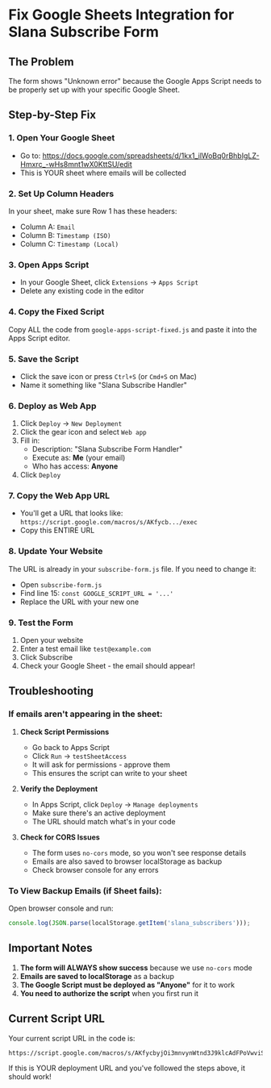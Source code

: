 # Fix Google Sheets Integration for Slana Subscribe Form

## The Problem
The form shows "Unknown error" because the Google Apps Script needs to be properly set up with your specific Google Sheet.

## Step-by-Step Fix

### 1. Open Your Google Sheet
- Go to: https://docs.google.com/spreadsheets/d/1kx1_ilWoBq0rBhbIgLZ-Hmxrc_-wHs8mnt1wX0KttSU/edit
- This is YOUR sheet where emails will be collected

### 2. Set Up Column Headers
In your sheet, make sure Row 1 has these headers:
- Column A: `Email`
- Column B: `Timestamp (ISO)`
- Column C: `Timestamp (Local)`

### 3. Open Apps Script
- In your Google Sheet, click `Extensions` → `Apps Script`
- Delete any existing code in the editor

### 4. Copy the Fixed Script
Copy ALL the code from `google-apps-script-fixed.js` and paste it into the Apps Script editor.

### 5. Save the Script
- Click the save icon or press `Ctrl+S` (or `Cmd+S` on Mac)
- Name it something like "Slana Subscribe Handler"

### 6. Deploy as Web App
1. Click `Deploy` → `New Deployment`
2. Click the gear icon and select `Web app`
3. Fill in:
   - Description: "Slana Subscribe Form Handler"
   - Execute as: **Me** (your email)
   - Who has access: **Anyone**
4. Click `Deploy`

### 7. Copy the Web App URL
- You'll get a URL that looks like:
  `https://script.google.com/macros/s/AKfycb.../exec`
- Copy this ENTIRE URL

### 8. Update Your Website
The URL is already in your `subscribe-form.js` file. If you need to change it:
- Open `subscribe-form.js`
- Find line 15: `const GOOGLE_SCRIPT_URL = '...'`
- Replace the URL with your new one

### 9. Test the Form
1. Open your website
2. Enter a test email like `test@example.com`
3. Click Subscribe
4. Check your Google Sheet - the email should appear!

## Troubleshooting

### If emails aren't appearing in the sheet:

1. **Check Script Permissions**
   - Go back to Apps Script
   - Click `Run` → `testSheetAccess`
   - It will ask for permissions - approve them
   - This ensures the script can write to your sheet

2. **Verify the Deployment**
   - In Apps Script, click `Deploy` → `Manage deployments`
   - Make sure there's an active deployment
   - The URL should match what's in your code

3. **Check for CORS Issues**
   - The form uses `no-cors` mode, so you won't see response details
   - Emails are also saved to browser localStorage as backup
   - Check browser console for any errors

### To View Backup Emails (if Sheet fails):
Open browser console and run:
```javascript
console.log(JSON.parse(localStorage.getItem('slana_subscribers')));
```

## Important Notes

1. **The form will ALWAYS show success** because we use `no-cors` mode
2. **Emails are saved to localStorage** as a backup
3. **The Google Script must be deployed as "Anyone"** for it to work
4. **You need to authorize the script** when you first run it

## Current Script URL
Your current script URL in the code is:
```
https://script.google.com/macros/s/AKfycbyjOi3mnvynWtnd3J9klcAdFPoVwviSUFchFdyId7K5DbdIxt1KUWzL9M1Zc2v0ospfWQ/exec
```

If this is YOUR deployment URL and you've followed the steps above, it should work!